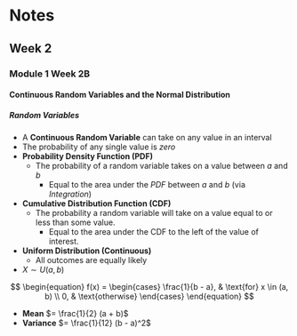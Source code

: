 # Notes
## Week 2
### Module 1 Week 2B
#### Continuous Random Variables and the Normal Distribution
##### Random Variables
- A **Continuous Random Variable** can take on any value in an interval
- The probability of any single value is *zero*
- **Probability Density Function (PDF)**
  - The probability of a random variable takes on a value between $a$ and $b$
    - Equal to the area under the *PDF* between $a$ and $b$ (via *Integration*)
- **Cumulative Distribution Function (CDF)**
  - The probability a random variable will take on a value equal to or less than
  some value.
    - Equal to the area under the CDF to the left of the value of interest.
- **Uniform Distribution (Continuous)**
  - All outcomes are equally likely
- $X \sim U(a, b)$  

$$
\begin{equation} 
  f(x) = \begin{cases} 
    \frac{1}{b - a}, & \text{for} x \in (a, b) \\ 
    0, & \text{otherwise}
  \end{cases}
\end{equation} 
$$

- **Mean** $= \frac{1}{2} (a + b)$
- **Variance** $= \frac{1}{12} (b - a)^2$
  